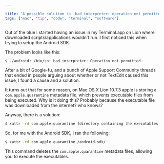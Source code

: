 ```yaml
---

title: "A possible solution to 'bad interpreter: operation not permitted' error on Mac OS X Lion"
tags: ["mac", "tip", "code", "terminal", "software"]
---
```

Out of the blue I started having an issue in my Terminal.app on Lion where downloaded scripts/applications wouldn't run. I first noticed this when trying to setup the Android SDK.

<!-- more -->

The problem looks like this:

```bash
$ ./android: /bin/sh: bad interpreter: Operation not permitted
```

After a bit of Google-fu, and a bunch of Apple Support Community threads that ended in people arguing about whether or not TextEdit caused this issue, I found a cause and a solution.

It turns out that for some reason, on Mac OS X Lion 10.7.3 apple is storing a `com.apple.quarantine` metadata file, which prevents executable files from being executed. Why is it doing this? Probably because the executable file was downloaded from the internet? who knows?

Anyway, there is a solution:

```bash
$ xattr -rd com.apple.quarantine [directory containing the executables]
```

So, for me with the Android SDK, I ran the following:

```bash
$ xattr -rd com.apple.quarantine /android-sdk/
```

This command deletes the `com.apple.quarantine` metadata files, allowing you to execute the executables.
